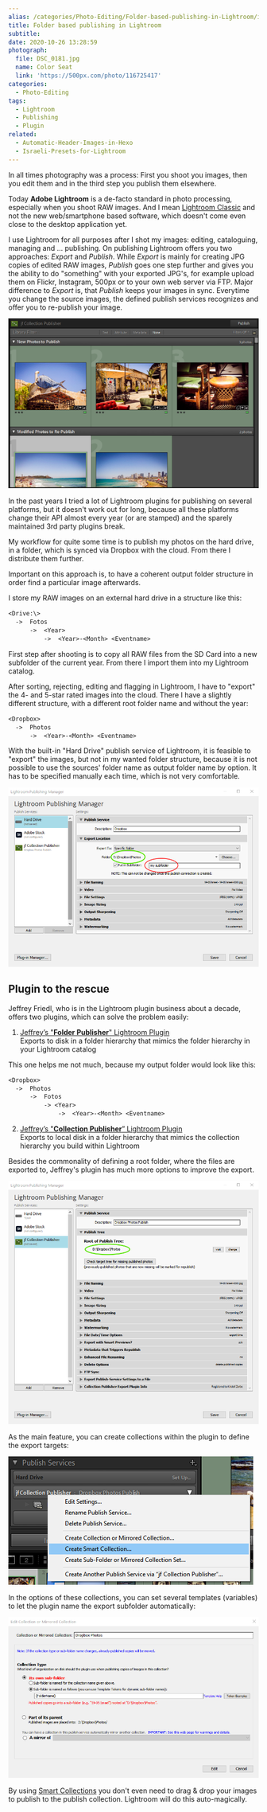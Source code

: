 ```yaml
---
alias: /categories/Photo-Editing/Folder-based-publishing-in-Lightroom/index.html
title: Folder based publishing in Lightroom
subtitle:
date: 2020-10-26 13:28:59
photograph:
  file: DSC_0181.jpg
  name: Color Seat
  link: 'https://500px.com/photo/116725417'
categories:
  - Photo-Editing
tags:
  - Lightroom
  - Publishing
  - Plugin
related:
  - Automatic-Header-Images-in-Hexo
  - Israeli-Presets-for-Lightroom
---
```


In all times photography was a process: First you shoot you images, then you edit them and in the third step you publish them elsewhere.

Today **Adobe Lightroom** is a de-facto standard in photo processing, especially when you shoot RAW images. And I mean [Lightroom Classic](https://www.adobe.com/de/products/photoshop-lightroom-classic.html) and not the new web/smartphone based software, which doesn't come even close to the desktop application yet.

I use Lightroom for all purposes after I shot my images: editing, cataloguing, managing and ... publishing. On publishing Lightroom offers you two approaches: *Export* and *Publish*. While *Export* is mainly for creating JPG copies of edited RAW images, *Publish* goes one step further and gives you the ability to do "something" with your exported JPG's, for example upload them on Flickr, Instagram, 500px or to your own web server via FTP. Major difference to *Export* is, that *Publish* keeps your images in sync. Everytime you change the source images, the defined publish services recognizes and offer you to re-publish your image.

![Lightroom Publish](Folder-based-publishing-in-Lightroom/lr-re-publish.png)

In the past years I tried a lot of Lightroom plugins for publishing on several platforms, but it doesn't work out for long, because all these platforms change their API almost every year (or are stamped) and the sparely maintained 3rd party plugins break.

My workflow for quite some time is to publish my photos on the hard drive, in a folder, which is synced via Dropbox with the cloud. From there I distribute them further.

<!-- more -->

Important on this approach is, to have a coherent output folder structure in order find a particular image afterwards.

I store my RAW images on an external hard drive in a structure like this:

```txt
<Drive:\>
  ->  Fotos
      ->  <Year>
          ->  <Year>-<Month> <Eventname>
```

First step after shooting is to copy all RAW files from the SD Card into a new subfolder of the current year. From there I import them into my Lightroom catalog.

After sorting, rejecting, editing and flagging in Lightroom, I have to "export" the 4- and 5-star rated images into the cloud. There I have a slightly different structure, with a different root folder name and without the year:

```txt
<Dropbox>
  ->  Photos
      ->  <Year>-<Month> <Eventname>
```

With the built-in "Hard Drive" publish service of Lightroom, it is feasible to "export" the images, but not in my wanted folder structure, because it is not possible to use the sources' folder name as output folder name by option. It has to be specified manually each time, which is not very comfortable.

![Hard Disk Publish Service](Folder-based-publishing-in-Lightroom/publish-hard-disk.png)

## Plugin to the rescue

Jeffrey Friedl, who is in the Lightroom plugin business about a decade, offers two plugins, which can solve the problem easily:

1. [Jeffrey’s "**Folder Publisher**" Lightroom Plugin](http://regex.info/blog/lightroom-goodies/folder-publisher)  
  Exports to disk in a folder hierarchy that mimics the folder hierarchy in your Lightroom catalog

This one helps me not much, because my output folder would look like this:

```txt
<Dropbox>
  ->  Photos
      ->  Fotos
          -> <Year>
              ->  <Year>-<Month> <Eventname>
```

2. [Jeffrey’s "**Collection Publisher**” Lightroom Plugin](http://regex.info/blog/lightroom-goodies/collection-publisher)  
Exports to local disk in a folder hierarchy that mimics the collection hierarchy you build within Lightroom

Besides the commonality of defining a root folder, where the files are exported to, Jeffrey's plugin has much more options to improve the export.

![Collection Publisher](Folder-based-publishing-in-Lightroom/collection-publisher.png)

As the main feature, you can create collections within the plugin to define the export targets:

![Create Collection](Folder-based-publishing-in-Lightroom/collection-publisher-create.png)

In the options of these collections, you can set several templates (variables) to let the plugin name the export subfolder automatically:  

![Collection Options](Folder-based-publishing-in-Lightroom/collection-publisher-options.png)

By using [Smart Collections](https://helpx.adobe.com/lightroom-classic/help/photo-collections.html#work_with_smart_collections) you don't even need to drag & drop your images to publish to the publish collection. Lightroom will do this auto-magically.

